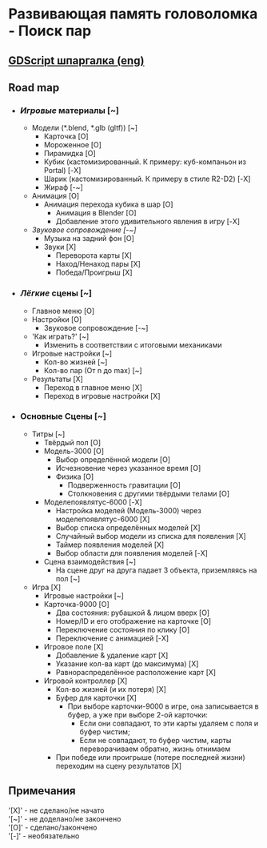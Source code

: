 # Развивающая память головоломка - Поиск пар

## [GDScript шпаргалка (eng)](https://godot.community/topic/78/gdscript-cheatsheet)

## Road map

- ### _Игровые_ материалы [~]

  - Модели (\*.blend, \*.glb (gltf)) [~]
    - Карточка [O]
    - Мороженное [O]
    - Пирамидка [O]
    - Кубик (кастомизированный. К примеру: куб-компаньон из Portal) [-X]
    - Шарик (кастомизированный. К примеру в стиле R2-D2) [-X]
    - Жираф [-~]
  - Анимация [O]
	- Анимация перехода кубика в шар [O]
	  - Анимация в Blender [O]
	  - Добавление этого удивительного явления в игру [-X]
  - *Звуковое сопровождение [-~]*
    - Музыка на задний фон [O]
    - Звуки [X]
      - Переворота карты [X]
      - Наход/Ненаход пары [X]
      - Победа/Проигрыш [X]

- ### *Лёгкие* сцены [~]

  - Главное меню [O]
  - Настройки [O]
    - Звуковое сопровождение [-~]
  - 'Как играть?' [~]
    - Изменить в соответствии с итоговыми механиками
  - Игровые настройки [~]
    - Кол-во жизней [~]
    - Кол-во пар (От n до max) [~]
  - Результаты [X]
    - Переход в главное меню [X]
    - Переход в игровые настройки [X]

- ### Основные Сцены [~]

  - Титры [~]
    - Твёрдый пол [O]
    - Модель-3000 [O]
      - Выбор определённой модели [O]
      - Исчезновение через указанное время [O]
      - Физика [O]
        - Подверженность гравитации [O]
        - Столкновения с другими твёрдыми телами [O]
    - Моделепоявлятус-6000 [-X]
      - Настройка моделей (Модель-3000) через моделепоявлятус-6000 [X]
      - Выбор списка определённых моделей [X]
      - Случайный выбор модели из списка для появления [X]
      - Таймер появления моделей [X]
      - Выбор области для появления моделей [-X]
	- Сцена взаимодействия [~]
	  - На сцене друг на друга падает 3 объекта, приземляясь на пол [~]
  - Игра [X]
    - Игровые настройки [~]
    - Карточка-9000 [O]
      - Два состояния: рубашкой & лицом вверх [O]
      - Номер/ID и его отображение на карточке [O]
      - Переключение состояния по клику [O]
      - Переключение с анимацией [-X]
    - Игровое поле [X]
      - Добавление & удаление карт [X]
      - Указание кол-ва карт (до максимума) [X]
      - Равнораспределённое расположение карт [X]
    - Игровой контроллер [X]
      - Кол-во жизней (и их потеря) [X]
      - Буфер для карточки [X]
        - При выборе карточки-9000 в игре, она записывается в буфер, а уже при выборе 2-ой карточки:  
          - Если они совпадают, то эти карты удаляем с поля и буфер чистим;
          - Если не совпадают, то буфер чистим, карты переворачиваем обратно, жизнь отнимаем
      - При победе или проигрыше (потере последней жизни) переходим на сцену результатов [X]

## Примечания

'[X]' - не сделано/не начато  
'[~]' - не доделано/не закончено  
'[O]' - сделано/закончено  
'[-]' - необязательно
